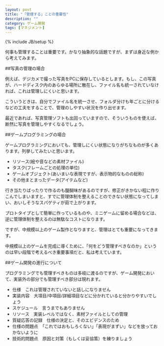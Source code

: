 ```yaml
---
layout: post
title: "「管理する」ことの重要性"
description: ""
category: ゲーム開発
tags: [マネジメント]
---
```

{% include JB/setup %}

何事も管理することは重要です。かなり抽象的な話題ですが、まずは身近な例から考えてみます。

##写真の管理の場合

例えば、デジカメで撮った写真をPCに保存しているとします。もし、この写真が、ハードディスク内のあらゆる場所に散在し、ファイル名も統一されていなければ、これは管理しにくいと思います。

こういうときは、自分でファイル名を統一させ、フォルダ分けも年ごとに分けるなどの工夫をすることで、管理のしやすい状況を作り出せます。

最近であれば、写真管理ソフトも出回っていますので、そういうものを使えば、断然に写真を管理しやすくなるでしょう。

##ゲームプログラミングの場合

ゲームプログラミングにおいても、管理しにくい状態になりがちなものが多くあります。列挙してみたいと思います。

- リソース(絵や音などの素材ファイル)
- タスク(フレームごとの処理の単位)
- ゲームオブジェクト(あいまいな表現ですが、表示物的なものの総称)
- その他まとまったデータ(アイテムなど)

行き当たりばったりで作るのも醍醐味があるのですが、修正がきかない程に作りこんでしまいますと、すでに管理体制を整えることのできない状態になってしまい、おいしそうなスパゲティが茹で上がります。

プロトタイプとして簡単に作っているものや、ミニゲームに留める場合などは、逆に管理体制を整えるのは無駄なコストになります。

ですが、中規模以上のゲーム製作となりますと、管理はとても重要になってきます。

中規模以上のゲームを完成に導くために、「何をどう管理すべきなのか」というのは早い段階で考えるべき重要事項だと、私は考えています。

##ゲーム開発の進行について

プログラミングでも管理すべきものは多岐に渡るのですが、ゲーム開発において、実装外の部分でも管理すべき部分は現れます。

- 仕様　これは管理されていないと話しになりません
- 実装内容　大項目/中項目/詳細項目などに分かれていると分かりやすいでしょう
- スケジュール　言うまでもありません
- リソース　実装レベルではなく、素材ファイルとしての管理
- 質疑応答の記録　仕様の決定と、そのエビデンスのため
- 仕様の問題点　「これではおもしろくない」「表現がまずい」などを放っておかないように
- 技術的問題点　原因と対策（もしくは妥協策）を練りましょう
